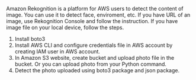 Amazon Rekognition is a platform for AWS users to detect the content of image. You can use it to detect face, enviroment, etc. If you have URL of an image, use Rekognition Console and follow the instruction. If you have image file on your local device, follow the steps. 
1. Install boto3 
2. Install AWS CLI and configure credentials file in AWS account by creating IAM user in AWS account.
3. In Amazon S3 website, create bucket and upload photo file in the bucket. Or you can upload photo from your Python command.
4. Detect the photo uploaded using boto3 package and json package.
